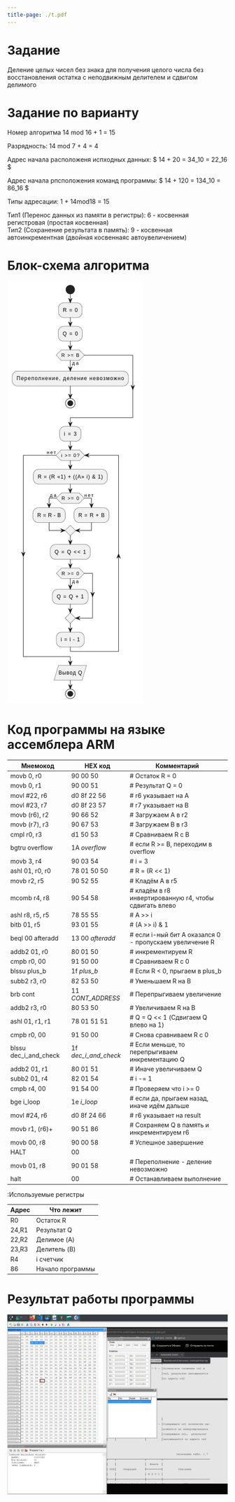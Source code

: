 ```yaml
---
title-page: ./t.pdf
---
```


# Задание

Деление целых чисел без знака для получения целого числа без восстановления остатка с неподвижным делителем и сдвигом делимого

# Задание по варианту

Номер алгоритма 14 mod 16 + 1 = 15

Разрядность: 14 mod 7 + 4 = 4

Адрес начала расположеня испходных данных: $ 14 + 20 = 34_10 = 22_16 $

Адрес начала рпсположения команд программы: $ 14 + 120 = 134_10 = 86_16 $

Типы адресации: 1 + 14mod18 = 15

Тип1 (Перенос данных из памяти в регистры): 6 - косвенная регистровая (простая косвенная)  
Тип2 (Сохранение результата в память): 9 - косвенная автоинкрементная (двойная косвеннаяс автоувеличением)

# Блок-схема алгоритма

![Блок-схема алгоритма](image.png)

# Код программы на языке ассемблера ARM

| Мнемокод                | HEX код              | Комментарий                                             |
| ----------------------- | -------------------- | ------------------------------------------------------- |
| movb    0, r0           | 90 00 50             | # Остаток R = 0                                         |
| movb    0, r1           | 90 00 51             | # Результат Q = 0                                       |
| movl    #22, r6         | d0 8f 22 56          | # r6 указывает на A                                     |
| movl    #23, r7         | d0 8f 23 57          | # r7 указывает на B                                     |
| movb    (r6), r2        | 90 66 52             | # Загружаем A в r2                                      |
| movb    (r7), r3        | 90 67 53             | # Загружаем B в r3                                      |
| cmpl    r0, r3          | d1 50 53             | # Сравниваем R с B                                      |
| bgtru   overflow        | 1A *overflow*        | # если R >= B, переходим в overflow                     |
| movb    3, r4           | 90 03 54             | # i = 3                                                 |
| ashl    01, r0, r0      | 78 01 50 50          | # R = (R << 1)                                          |
| movb    r2, r5          | 90 52 55             | # Кладём A в r5                                         |
| mcomb   r4, r8          | 90 54 58             | # кладём в r8 инвертированную r4, чтобы сдвигать влево  |
| ashl    r8, r5, r5      | 78 55 55             | # A >> i                                                |
| bitb    01, r5          | 93 01 55             | # (A >> i) & 1                                          |
| beql    00  afteradd    | 13 00 *afteradd*     | # если i-ный бит А оказался 0 - пропускаем увеличение R |
| addb2   01, r0          | 80 01 50             | # инкрементируем R                                      |
| cmpb    r0, 00          | 91 50 00             | # Сравниваем R с 0                                      |
| blssu   plus_b          | 1f *plus_b*          | # Если R < 0, прыгаем в plus_b                          |
| subb2   r3, r0          | 82 53 50             | # Уменьшаем R на B                                      |
| brb     cont            | 11 *CONT_ADDRESS*    | # Перепрыгиваем увеличение                              |
| addb2   r3, r0          | 80 53 50             | # Увеличиваем R на B                                    |
| ashl    01, r1, r1      | 78 01 51 51          | # Q = Q << 1 (Сдвигаем Q влево на 1)                    |
| cmpb    r0, 00          | 91 50 00             | # Снова сравниваем R с 0                                |
| blssu   dec_i_and_check | 1f *dec_i_and_check* | # Если меньше, то перепрыгиваем инкрементацию Q         |
| addb2   01, r1          | 80 01 51             | # Иначе увеличиваем Q                                   |
| subb2   01, r4          | 82 01 54             | # i -= 1                                                |
| cmpb    r4, 00          | 91 54 00             | # Проверяем что i >= 0                                  |
| bge     i_loop          | 1e *i_loop*          | # если да, прыгаем назад, иначе идём дальше             |
| movl    #24, r6         | d0 8f 24 66          | # r6 указывает на result                                |
| movb    r1, (r6)+       | 90 51 86             | # Сохраняем Q в память и инкрементируем r6              |
| movb    00, r8          | 90 00 58             | # Успешное завершение                                   |
| HALT                    | 00                   |                                                         |
| movb    01, r8          | 90 01 58             | # Переполнение - деление невозможно                     |
| halt                    | 00                   | # Останавливаем выполнение                              |
:Используемые регистры

| Адрес | Что лежит        |
| :---- | ---------------- |
| R0    | Остаток R        |
| 24,R1 | Результат Q      |
| 22,R2 | Делимое (A)      |
| 23,R3 | Делитель (B)     |
| R4    | i счетчик        |
| 86    | Начало программы |

# Результат работы программы

![Результат](image-4.png)